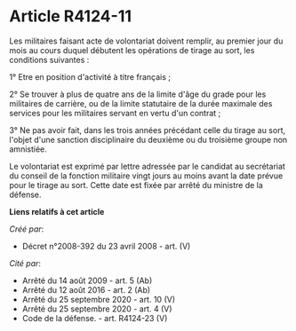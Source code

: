 # Article R4124-11

Les militaires faisant acte de volontariat doivent remplir, au premier jour du mois au cours duquel débutent les opérations
de tirage au sort, les conditions suivantes :

1° Etre en position d'activité à titre français ;

2° Se trouver à plus de quatre ans de la limite d'âge du grade pour les militaires de carrière, ou de la limite statutaire de
la durée maximale des services pour les militaires servant en vertu d'un contrat ;

3° Ne pas avoir fait, dans les trois années précédant celle du tirage au sort, l'objet d'une sanction disciplinaire du
deuxième ou du troisième groupe non amnistiée.

Le volontariat est exprimé par lettre adressée par le candidat au secrétariat du conseil de la fonction militaire vingt jours
au moins avant la date prévue pour le tirage au sort. Cette date est fixée par arrêté du ministre de la défense.

**Liens relatifs à cet article**

_Créé par_:

  - Décret n°2008-392 du 23 avril 2008 - art. (V)

_Cité par_:

  - Arrêté du 14 août 2009 - art. 5 (Ab)
  - Arrêté du 12 août 2016 - art. 2 (Ab)
  - Arrêté du 25 septembre 2020 - art. 10 (V)
  - Arrêté du 25 septembre 2020 - art. 4 (V)
  - Code de la défense. - art. R4124-23 (V)
